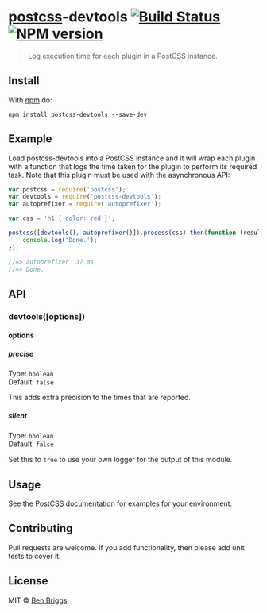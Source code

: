 # [postcss][postcss]-devtools [![Build Status](https://travis-ci.org/postcss/postcss-devtools.svg?branch=master)][ci] [![NPM version](https://badge.fury.io/js/postcss-devtools.svg)][npm]

> Log execution time for each plugin in a PostCSS instance.


## Install

With [npm](https://npmjs.org/package/postcss-devtools) do:

```
npm install postcss-devtools --save-dev
```


## Example

Load postcss-devtools into a PostCSS instance and it will wrap each plugin
with a function that logs the time taken for the plugin to perform its
required task. Note that this plugin must be used with the asynchronous API:

```js
var postcss = require('postcss');
var devtools = require('postcss-devtools');
var autoprefixer = require('autoprefixer');

var css = 'h1 { color: red }';

postcss([devtools(), autoprefixer()]).process(css).then(function (result) {
    console.log('Done.');
});

//=> autoprefixer  37 ms
//=> Done.
```


## API

### devtools([options])

#### options

##### precise

Type: `boolean`  
Default: `false`

This adds extra precision to the times that are reported.

##### silent

Type: `boolean`  
Default: `false`

Set this to `true` to use your own logger for the output of this module.


## Usage

See the [PostCSS documentation](https://github.com/postcss/postcss#usage) for
examples for your environment.


## Contributing

Pull requests are welcome. If you add functionality, then please add unit tests
to cover it.


## License

MIT © [Ben Briggs](http://beneb.info)


[ci]:      https://travis-ci.org/postcss/postcss-devtools
[npm]:     http://badge.fury.io/js/postcss-devtools
[postcss]: https://github.com/postcss/postcss
